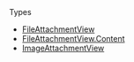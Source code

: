 <summary>Types</summary>

  - [FileAttachmentView](/FileAttachmentView)
  - [FileAttachmentView.Content](/FileAttachmentView.Content)
  - [ImageAttachmentView](/ImageAttachmentView)

</details>
